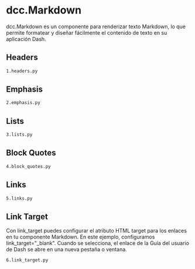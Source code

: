 # dcc.Markdown

dcc.Markdown es un componente para renderizar texto Markdown, lo que permite formatear y diseñar fácilmente el contenido de texto en su aplicación Dash.

## Headers

```bash
1.headers.py
```

## Emphasis

```bash
2.emphasis.py
```

## Lists

```bash
3.lists.py
```

## Block Quotes

```bash
4.block_quotes.py
```

## Links

```bash
5.links.py
```

## Link Target

Con link_target puedes configurar el atributo HTML target para los enlaces en tu componente Markdown. En este ejemplo, configuramos link_target="_blank". Cuando se selecciona, el enlace de la Guía del usuario de Dash se abre en una nueva pestaña o ventana.

```bash
6.link_target.py
```



